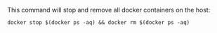 This command will stop and remove all docker containers on the host:

```
docker stop $(docker ps -aq) && docker rm $(docker ps -aq)
```
